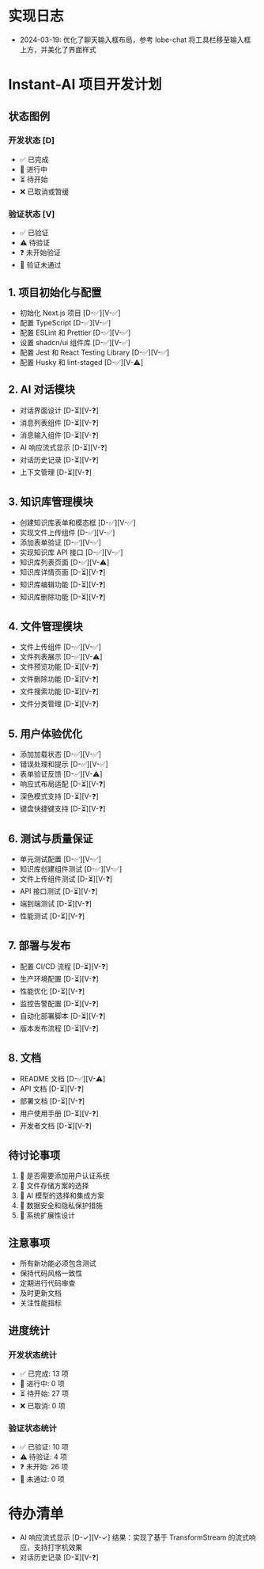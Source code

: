 # 实现日志
- 2024-03-19: 优化了聊天输入框布局，参考 lobe-chat 将工具栏移至输入框上方，并美化了界面样式


# Instant-AI 项目开发计划

## 状态图例
### 开发状态 [D]
- ✅ 已完成
- 🚧 进行中
- ⏳ 待开始
- ❌ 已取消或暂缓

### 验证状态 [V]
- ✅ 已验证
- ⚠️ 待验证
- ❓ 未开始验证
- 🚫 验证未通过

## 1. 项目初始化与配置
- 初始化 Next.js 项目 [D-✅][V-✅]
- 配置 TypeScript [D-✅][V-✅]
- 配置 ESLint 和 Prettier [D-✅][V-✅]
- 设置 shadcn/ui 组件库 [D-✅][V-✅]
- 配置 Jest 和 React Testing Library [D-✅][V-✅]
- 配置 Husky 和 lint-staged [D-✅][V-⚠️]

## 2. AI 对话模块
- 对话界面设计 [D-⏳][V-❓]
- 消息列表组件 [D-⏳][V-❓]
- 消息输入组件 [D-⏳][V-❓]
- AI 响应流式显示 [D-⏳][V-❓]
- 对话历史记录 [D-⏳][V-❓]
- 上下文管理 [D-⏳][V-❓]

## 3. 知识库管理模块
- 创建知识库表单和模态框 [D-✅][V-✅]
- 实现文件上传组件 [D-✅][V-✅]
- 添加表单验证 [D-✅][V-✅]
- 实现知识库 API 接口 [D-✅][V-✅]
- 知识库列表页面 [D-✅][V-⚠️]
- 知识库详情页面 [D-⏳][V-❓]
- 知识库编辑功能 [D-⏳][V-❓]
- 知识库删除功能 [D-⏳][V-❓]

## 4. 文件管理模块
- 文件上传组件 [D-✅][V-✅]
- 文件列表展示 [D-✅][V-⚠️]
- 文件预览功能 [D-⏳][V-❓]
- 文件删除功能 [D-⏳][V-❓]
- 文件搜索功能 [D-⏳][V-❓]
- 文件分类管理 [D-⏳][V-❓]

## 5. 用户体验优化
- 添加加载状态 [D-✅][V-✅]
- 错误处理和提示 [D-✅][V-✅]
- 表单验证反馈 [D-✅][V-⚠️]
- 响应式布局适配 [D-⏳][V-❓]
- 深色模式支持 [D-⏳][V-❓]
- 键盘快捷键支持 [D-⏳][V-❓]

## 6. 测试与质量保证
- 单元测试配置 [D-✅][V-✅]
- 知识库创建组件测试 [D-✅][V-✅]
- 文件上传组件测试 [D-⏳][V-❓]
- API 接口测试 [D-⏳][V-❓]
- 端到端测试 [D-⏳][V-❓]
- 性能测试 [D-⏳][V-❓]

## 7. 部署与发布
- 配置 CI/CD 流程 [D-⏳][V-❓]
- 生产环境配置 [D-⏳][V-❓]
- 性能优化 [D-⏳][V-❓]
- 监控告警配置 [D-⏳][V-❓]
- 自动化部署脚本 [D-⏳][V-❓]
- 版本发布流程 [D-⏳][V-❓]

## 8. 文档
- README 文档 [D-✅][V-⚠️]
- API 文档 [D-⏳][V-❓]
- 部署文档 [D-⏳][V-❓]
- 用户使用手册 [D-⏳][V-❓]
- 开发者文档 [D-⏳][V-❓]

## 待讨论事项
1. 🤔 是否需要添加用户认证系统
2. 🤔 文件存储方案的选择
3. 🤔 AI 模型的选择和集成方案
4. 🤔 数据安全和隐私保护措施
5. 🤔 系统扩展性设计

## 注意事项
- 所有新功能必须包含测试
- 保持代码风格一致性
- 定期进行代码审查
- 及时更新文档
- 关注性能指标

## 进度统计
### 开发状态统计
- ✅ 已完成: 13 项
- 🚧 进行中: 0 项
- ⏳ 待开始: 27 项
- ❌ 已取消: 0 项

### 验证状态统计
- ✅ 已验证: 10 项
- ⚠️ 待验证: 4 项
- ❓ 未开始: 26 项
- 🚫 未通过: 0 项

# 待办清单
- AI 响应流式显示 [D-✓][V-✓] 结果：实现了基于 TransformStream 的流式响应，支持打字机效果
- 对话历史记录 [D-⏳][V-❓]